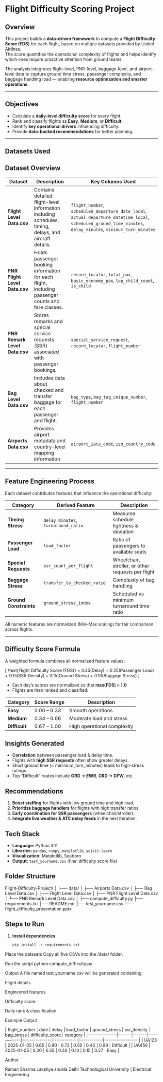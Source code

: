 #  Flight Difficulty Scoring Project  

##  Overview  
This project builds a **data-driven framework** to compute a **Flight Difficulty Score (FDS)** for each flight, based on multiple datasets provided by United Airlines.  
The score quantifies the operational complexity of flights and helps identify which ones require proactive attention from ground teams.  

The analysis integrates flight-level, PNR-level, baggage-level, and airport-level data to capture ground time stress, passenger complexity, and baggage handling load — enabling **resource optimization and smarter operations**.

---

##  Objectives  
- Calculate a **daily-level difficulty score** for every flight.  
- Rank and classify flights as **Easy**, **Medium**, or **Difficult**.  
- Identify **key operational drivers** influencing difficulty.  
- Provide **data-backed recommendations** for better planning.  

---

##  Datasets Used  

##  Dataset Overview

| Dataset | Description | Key Columns Used |
|----------|--------------|------------------|
| **Flight Level Data.csv** | Contains detailed flight-level information including schedules, timing, delays, and aircraft details. | `flight_number`, `scheduled_departure_date_local`, `actual_departure_datetime_local`, `scheduled_ground_time_minutes`, `delay_minutes`, `minimum_turn_minutes` |
| **PNR Flight Level Data.csv** | Holds passenger booking information for each flight, including passenger counts and fare classes. | `record_locator`, `total_pax`, `basic_economy_pax`, `lap_child_count`, `is_child` |
| **PNR Remark Level Data.csv** | Stores remarks and special service requests (SSR) associated with passenger bookings. | `special_service_request`, `record_locator`, `flight_number` |
| **Bag Level Data.csv** | Includes data about checked and transfer baggage for each passenger and flight. | `bag_type`, `bag_tag_unique_number`, `flight_number` |
| **Airports Data.csv** | Provides airport metadata and country-level mapping information. | `airport_iata_code`, `iso_country_code` |


---

##  Feature Engineering Process  

Each dataset contributes features that influence the operational difficulty:

| Category               | Derived Feature | Description |
|-----------             |----------------|--------------|
| **Timing Stress**      | `delay_minutes`, `turnaround_ratio` | Measures schedule tightness & deviation |
| **Passenger Load**     | `load_factor` | Ratio of passengers to available seats |
| **Special Requests**   | `ssr_count_per_flight` | Wheelchair, stroller, or other requests per flight |
| **Baggage Stress**     | `transfer_to_checked_ratio` | Complexity of bag handling |
| **Ground Constraints** | `ground_stress_index` | Scheduled vs minimum turnaround time ratio |

All numeric features are normalized (Min–Max scaling) for fair comparison across flights.

---

##  Difficulty Score Formula  

A weighted formula combines all normalized feature values:

\[
\text{Flight Difficulty Score (FDS)} =
0.35(Delay) +
0.25(Passenger Load) +
0.15(SSR Density) +
0.15(Ground Stress) +
0.10(Baggage Stress)
\]

- Each day’s scores are normalized so that **max(FDS) = 1.0**  
- Flights are then ranked and classified:

| Category      | Score Range | Description                 |
|-----------    |-------------|-------------                |
| **Easy**      | 0.00 – 0.33 | Smooth operations           |
| **Medium**    | 0.34 – 0.66 | Moderate load and stress    |
| **Difficult** | 0.67 – 1.00 | High operational complexity |



##  Insights Generated  
- **Correlation** between passenger load & delay time.  
- Flights with **high SSR requests** often show greater delays.  
- Short ground time (< minimum_turn_minutes) leads to high-stress ratings.  
- Top “Difficult” routes include **ORD → EWR**, **ORD → DFW**, etc.  



##  Recommendations  
1. **Boost staffing** for flights with low ground time and high load.  
2. **Prioritize baggage handlers** for flights with high transfer ratios.  
3. **Early coordination for SSR passengers** (wheelchair/stroller).  
4. **Integrate live weather & ATC delay feeds** in the next iteration.  



##  Tech Stack  
- **Language:** Python 3.11  
- **Libraries:** `pandas`, `numpy`, `matplotlib`, `scikit-learn`  
- **Visualization:** Matplotlib, Seaborn  
- **Output:** `test_yourname.csv` (final difficulty score file)  



##  Folder Structure  

Flight-Difficulty-Project/
│
├── data/
│ ├── Airports Data.csv
│ ├── Bag Level Data.csv
│ ├── Flight Level Data.csv
│ ├── PNR Flight Level Data.csv
│ └── PNR Remark Level Data.csv
│
├── compute_difficulty.py
├── requirements.txt
├── README.md
├── test_yourname.csv
└── flight_difficulty_presentation.pptx



##  Steps to Run  

1. **Install dependencies**  
   ```bash
   pip install -r requirements.txt

Place the datasets
Copy all five CSVs into the /data/ folder.

Run the script 
python compute_difficulty.py

Output
A file named test_yourname.csv will be generated containing:

Flight details

Engineered features

Difficulty score

Daily rank & classification

Example Output

| flight_number | date       | delay | load_factor | ground_stress | ssr_density | bag_stress | difficulty_score | category  |
|---------------|------      |-------|-------------|---------------|-------------|------------|----------------- |
| UA123         | 2025-01-05 | 0.65  | 0.80        | 0.72          | 0.50        | 0.40       | 0.69             | Difficult |
| UA456         | 2025-01-05 | 0.20  | 0.35        | 0.40          | 0.10        | 0.15       | 0.27             | Easy      |

Author

Raman Sharma
Lakshya shukla 
Delhi Technological University | Electrical Engineering

